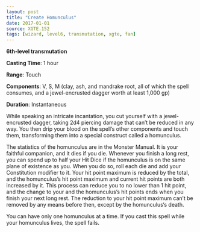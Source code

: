 ```yaml
---
layout: post
title: "Create Homunculus"
date: 2017-01-01
source: XGTE.152
tags: [wizard, level6, transmutation, xgte, fan]
---
```


**6th-level transmutation**

**Casting Time**: 1 hour

**Range**: Touch

**Components**: V, S, M (clay, ash, and mandrake root, all of which the spell consumes, and a jewel-encrusted dagger worth at least 1,000 gp)

**Duration**: Instantaneous

While speaking an intricate incantation, you cut yourself with a jewel-encrusted dagger, taking 2d4 piercing damage that can’t be reduced in any way. You then drip your blood on the spell’s other components and touch them, transforming them into a special construct called a homunculus.

The statistics of the homunculus are in the Monster Manual. It is your faithful companion, and it dies if you die. Whenever you finish a long rest, you can spend up to half your Hit Dice if the homunculus is on the same plane of existence as you. When you do so, roll each die and add your Constitution modifier to it. Your hit point maximum is reduced by the total, and the homunculus’s hit point maximum and current hit points are both increased by it. This process can reduce you to no lower than 1 hit point, and the change to your and the homunculus’s hit points ends when you finish your next long rest. The reduction to your hit point maximum can’t be removed by any means before then, except by the homunculus‘s death.

You can have only one homunculus at a time. If you cast this spell while your homunculus lives, the spell fails.
